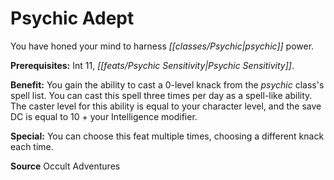 ﻿---
cssclass: [feats]

---
# Psychic Adept

You have honed your mind to harness _[[classes/Psychic|psychic]]_ power.

**Prerequisites:** Int 11, _[[feats/Psychic Sensitivity|Psychic Sensitivity]]_.

**Benefit:** You gain the ability to cast a 0-level knack from the _psychic_ class's spell list. You can cast this spell three times per day as a spell-like ability. The caster level for this ability is equal to your character level, and the save DC is equal to 10 + your Intelligence modifier.

**Special:** You can choose this feat multiple times, choosing a different knack each time.

**Source** Occult Adventures